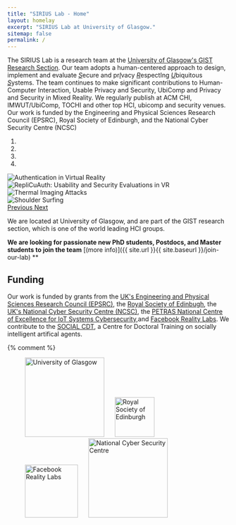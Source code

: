 ```yaml
---
title: "SIRIUS Lab - Home"
layout: homelay
excerpt: "SIRIUS Lab at University of Glasgow."
sitemap: false
permalink: /
---
```


The SIRIUS Lab is a research team at the [University of Glasgow's GIST Research Section](https://www.gla.ac.uk/schools/computing/research/researchsections/gist-section/). 
Our team adopts a human-centered approach to design, implement and evaluate <span style="text-decoration: underline">*S*</span>ecure and pr<span style="text-decoration: underline">*I*</span>vacy <span style="text-decoration: underline">*R*</span>espectIng <span style="text-decoration: underline">*U*</span>biquitous <span style="text-decoration: underline">*S*</span>ystems. The team continues to make significant contributions to Human-Computer Interaction, Usable Privacy and Security, UbiComp and Privacy and Security in Mixed Reality. We regularly publish at ACM CHI, IMWUT/UbiComp, TOCHI and other top HCI, ubicomp and security venues. Our work is funded by the Engineering and Physical Sciences Research Council (EPSRC), Royal Society of Edinburgh, and the National Cyber Security Centre (NCSC)



<div markdown="0" id="carousel" class="carousel slide" data-ride="carousel" data-interval="5000" data-pause="hover" >
    <!-- Menu -->
    <ol class="carousel-indicators">
        <li data-target="#carousel" data-slide-to="0" class="active"></li>
        <li data-target="#carousel" data-slide-to="1"></li>
        <li data-target="#carousel" data-slide-to="2"></li>
        <li data-target="#carousel" data-slide-to="3"></li>
        <!-- add new sliders here -->
    </ol>
    <!-- Items -->
    <div class="carousel-inner" markdown="0">
        <div class="item active">
            <img src="{{ site.url }}{{ site.baseurl }}/images/slider7001400/VRAuthentication.jpg" alt="Authentication in Virtual Reality" />
        </div>
        <div class="item">
            <img src="{{ site.url }}{{ site.baseurl }}/images/slider7001400/RepliCueAuthCHI.jpg" alt="RepliCuAuth: Usability and Security Evaluations in VR" />
        </div>
        <div class="item">
            <img src="{{ site.url }}{{ site.baseurl }}/images/slider7001400/thermal2.jpg" alt="Thermal Imaging Attacks" />
        </div>
        <div class="item">
            <img src="{{ site.url }}{{ site.baseurl }}/images/slider7001400/shoulder-surfing.jpg" alt="Shoulder Surfing" />
        </div>
     <!-- and here -->
    </div>
  <a class="left carousel-control" href="#carousel" role="button" data-slide="prev">
    <span class="glyphicon glyphicon-chevron-left" aria-hidden="true"></span>
    <span class="sr-only">Previous</span>
  </a>
  <a class="right carousel-control" href="#carousel" role="button" data-slide="next">
    <span class="glyphicon glyphicon-chevron-right" aria-hidden="true"></span>
    <span class="sr-only">Next</span>
  </a>
</div>



We are located at University of Glasgow, and are part of the GIST research section, which is one of the world leading HCI groups. 


 **We are  looking for passionate new PhD students, Postdocs, and Master students to join the team** [(more info)]({{ site.url }}{{ site.baseurl }}/join-our-lab) **


<h2>Funding</h2>

Our work is funded by grants from the [UK's Engineering and Physical Sciences Research Council (EPSRC)](https://epsrc.ukri.org/), the [Royal Society of Edinbugh](https://www.rse.org.uk/), the [UK's National Cyber Security Centre (NCSC)](https://www.ncsc.gov.uk/), the [PETRAS National Centre of Excellence for IoT Systems Cybersecurity](https://petras-iot.org/),and [Facebook Reality Labs](https://research.fb.com/). 
We contribute to the [SOCIAL CDT](https://socialcdt.org/), a Centre for Doctoral Training on socially intelligent artifical agents.

{% comment %}


<figure class="fourth">
  <img src="{{ site.url }}{{ site.baseurl }}/images/logopic/UoG-colour.png" style="width: 180px; margin-right: 20px" alt="University of Glasgow">
  <img src="{{ site.url }}{{ site.baseurl }}/images/logopic/rse.png" style="width: 90px; margin-right: 20px" alt="Royal Society of Edinburgh">
  <img src="{{ site.url }}{{ site.baseurl }}/images/logopic/fb.png" style="width: 120px; margin-right: 20px" alt="Facebook Reality Labs">
 <img alt="National Cyber Security Centre" src="{{ site.url }}{{ site.baseurl }}/images/logopic/ncsc.jpg" style="width: 180px; margin-right: 20px">
</figure>
<!--

<h2>Collaborations (since 2017)</h2>
{% for academic_collaborator in site.data.academic_collaborations %}
	{{ academic_collaborator.name }}
{% endfor %}


<h2>Non-academic Collaborations</h2>
{% for nonacademic_collaborator in site.data.nonacademic_collaborations %}
	{{ nonacademic_collaborator.name }}
{% endfor %}

-->

{% endcomment %}
